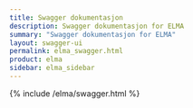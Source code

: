 ```yaml
---
title: Swagger dokumentasjon
description: Swagger dokumentasjon for ELMA
summary: "Swagger dokumentasjon for ELMA"
layout: swagger-ui
permalink: elma_swagger.html
product: elma
sidebar: elma_sidebar
---
```


{% include /elma/swagger.html %}


